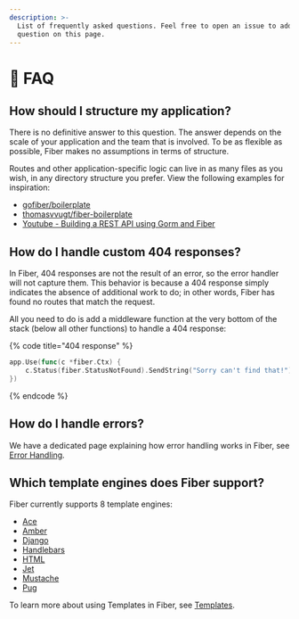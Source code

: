 ```yaml
---
description: >-
  List of frequently asked questions. Feel free to open an issue to add your
  question on this page.
---
```


# 🤔 FAQ

## How should I structure my application?

There is no definitive answer to this question. The answer depends on the scale of your application and the team that is involved. To be as flexible as possible, Fiber makes no assumptions in terms of structure.

Routes and other application-specific logic can live in as many files as you wish, in any directory structure you prefer. View the following examples for inspiration:

* [gofiber/boilerplate](https://github.com/gofiber/boilerplate)
* [thomasvvugt/fiber-boilerplate](https://github.com/thomasvvugt/fiber-boilerplate)
* [Youtube - Building a REST API using Gorm and Fiber](https://www.youtube.com/watch?v=Iq2qT0fRhAA)

## How do I handle custom 404 responses?

In Fiber, 404 responses are not the result of an error, so the error handler will not capture them. This behavior is because a 404 response simply indicates the absence of additional work to do; in other words, Fiber has found no routes that match the request.

All you need to do is add a middleware function at the very bottom of the stack \(below all other functions\) to handle a 404 response:

{% code title="404 response" %}
```go
app.Use(func(c *fiber.Ctx) {
    c.Status(fiber.StatusNotFound).SendString("Sorry can't find that!")
})
```
{% endcode %}

## How do I handle errors?

We have a dedicated page explaining how error handling works in Fiber, see [Error Handling](error-handling.md).

## Which template engines does Fiber support?

Fiber currently supports 8 template engines:

* [Ace](https://github.com/yosssi/ace)
* [Amber](https://github.com/eknkc/amber)
* [Django](https://github.com/flosch/pongo2)
* [Handlebars](https://github.com/aymerick/raymond)
* [HTML](https://golang.org/pkg/html/template/)
* [Jet](https://github.com/CloudyKit/jet)
* [Mustache](https://github.com/cbroglie/mustache)
* [Pug](https://github.com/Joker/jade)

To learn more about using Templates in Fiber, see [Templates](templates.md).


